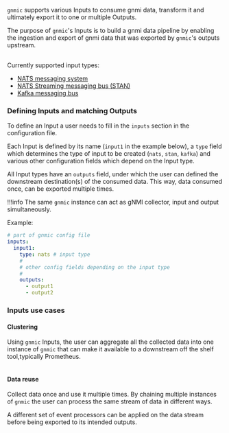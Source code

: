 `gnmic` supports various Inputs to consume gnmi data, transform it and ultimately export it to one or multiple Outputs.

The purpose of `gnmic`'s Inputs is to build a gnmi data pipeline by enabling the ingestion and export of gnmi data that was exported by `gnmic`'s outputs upstream.

<div class="mxgraph" style="max-width:100%;border:1px solid transparent;margin:0 auto; display:block;" data-mxgraph="{&quot;page&quot;:12,&quot;zoom&quot;:1.4,&quot;highlight&quot;:&quot;#0000ff&quot;,&quot;nav&quot;:true,&quot;check-visible-state&quot;:true,&quot;resize&quot;:true,&quot;url&quot;:&quot;https://raw.githubusercontent.com/karimra/gnmic/diagrams/diagrams/gnmic_inputs_intro&quot;}"></div>

<script type="text/javascript" src="https://cdn.jsdelivr.net/gh/hellt/drawio-js@main/embed2.js?&fetch=https%3A%2F%2Fraw.githubusercontent.com%2Fkarimra%2Fgnmic%2Fdiagrams%2Fgnmic_inputs_intro" async></script>


Currently supported input types:

* [NATS messaging system](nats_input.md)
* [NATS Streaming messaging bus (STAN)](stan_input.md)
* [Kafka messaging bus](kafka_input.md)

### Defining Inputs and matching Outputs

To define an Input a user needs to fill in the `inputs` section in the configuration file.

Each Input is defined by its name (`input1` in the example below), a `type` field which determines the type of input to be created (`nats`, `stan`, `kafka`) and various other configuration fields which depend on the Input type.

All Input types have an `outputs` field, under which the user can defined the downstream destination(s) of the consumed data.
This way, data consumed once, can be exported multiple times.

!!!info
    The same `gnmic` instance can act as gNMI collector, input and output simultaneously.

Example:

```yaml
# part of gnmic config file
inputs:
  input1:
    type: nats # input type
    #
    # other config fields depending on the input type
    #
    outputs:
      - output1
      - output2
```

### Inputs use cases

#### Clustering
Using `gnmic` Inputs, the user can aggregate all the collected data into one instance of `gnmic` that can make it available to a downstream off the shelf tool,typically Prometheus.

<div class="mxgraph" style="max-width:100%;border:1px solid transparent;margin:0 auto; display:block;" data-mxgraph="{&quot;page&quot;:12,&quot;zoom&quot;:1.4,&quot;highlight&quot;:&quot;#0000ff&quot;,&quot;nav&quot;:true,&quot;check-visible-state&quot;:true,&quot;resize&quot;:true,&quot;url&quot;:&quot;https://raw.githubusercontent.com/karimra/gnmic/diagrams/diagrams//gnmic_inputs_clustering&quot;}"></div>

<script type="text/javascript" src="https://cdn.jsdelivr.net/gh/hellt/drawio-js@main/embed2.js?&fetch=https%3A%2F%2Fraw.githubusercontent.com%2Fkarimra%2Fgnmic%2Fdiagrams%2F/gnmic_inputs_clustering" async></script>


#### Data reuse
Collect data once and use it multiple times. By chaining multiple instances of `gnmic` the user can process the same stream of data in different ways.

A different set of event processors can be applied on the data stream before being exported to its intended outputs.


<div class="mxgraph" style="max-width:100%;border:1px solid transparent;margin:0 auto; display:block;" data-mxgraph="{&quot;page&quot;:12,&quot;zoom&quot;:1.4,&quot;highlight&quot;:&quot;#0000ff&quot;,&quot;nav&quot;:true,&quot;check-visible-state&quot;:true,&quot;resize&quot;:true,&quot;url&quot;:&quot;https://raw.githubusercontent.com/karimra/gnmic/diagrams/diagrams/gnmic_input_data_reuse&quot;}"></div>

<script type="text/javascript" src="https://cdn.jsdelivr.net/gh/hellt/drawio-js@main/embed2.js?&fetch=https%3A%2F%2Fraw.githubusercontent.com%2Fkarimra%2Fgnmic%2Fdiagrams%2Fgnmic_input_data_reuse" async></script>


